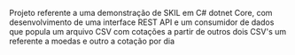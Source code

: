 Projeto referente a uma demonstração de SKIL em C# dotnet Core, com desenvolvimento de uma interface REST API e um consumidor de dados que popula um arquivo CSV com cotações a partir de outros dois CSV's um referente a moedas e outro a cotação por dia
